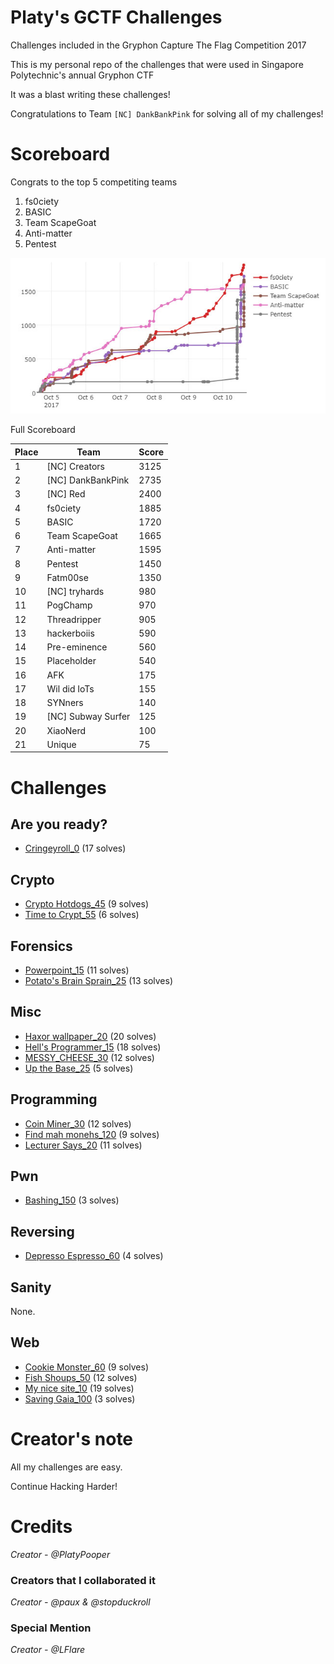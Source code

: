 # Platy's GCTF Challenges
Challenges included in the Gryphon Capture The Flag Competition 2017

This is my personal repo of the challenges that were used in Singapore Polytechnic's annual Gryphon CTF

It was a blast writing these challenges!

Congratulations to Team `[NC] DankBankPink` for solving all of my challenges!

# Scoreboard
Congrats to the top 5 competiting teams
1. fs0ciety
2. BASIC
3. Team ScapeGoat
4. Anti-matter
5. Pentest

![Scoreboard](Scoreboard.jpg)

Full Scoreboard

| Place | Team               | Score |
|-------|--------------------|-------|
| 1     | [NC] Creators      | 3125  |
| 2     | [NC] DankBankPink  | 2735  |
| 3     | [NC] Red           | 2400  |
| 4     | fs0ciety           | 1885  |
| 5     | BASIC              | 1720  |
| 6     | Team ScapeGoat     | 1665  |
| 7     | Anti-matter        | 1595  |
| 8     | Pentest            | 1450  |
| 9     | Fatm00se           | 1350  |
| 10    | [NC] tryhards      | 980   |
| 11    | PogChamp           | 970   |
| 12    | Threadripper       | 905   |
| 13    | hackerboiis        | 590   |
| 14    | Pre-eminence       | 560   |
| 15    | Placeholder        | 540   |
| 16    | AFK                | 175   |
| 17    | Wil did IoTs       | 155   |
| 18    | SYNners            | 140   |
| 19    | [NC] Subway Surfer | 125   |
| 20    | XiaoNerd           | 100   |
| 21    | Unique             | 75    |
# Challenges
## Are you ready?
- [Cringeyroll_0](Cringeyroll_0) (17 solves)

## Crypto
- [Crypto Hotdogs_45](Crypto%20Hotdogs_45) (9 solves)
- [Time to Crypt_55](Time%20to%20Crypt_55) (6 solves)

## Forensics
- [Powerpoint_15](Powerpoint_15) (11 solves)
- [Potato's Brain Sprain_25](Potato's%20Brain%20Sprain_25) (13 solves)

## Misc
- [Haxor wallpaper_20](Haxor%20wallpaper_20) (20 solves)
- [Hell's Programmer_15](Hell's%20Programmer_15) (18 solves)
- [MESSY_CHEESE_30](MESSY_CHEESE_30) (12 solves)
- [Up the Base_25](Up%20the%20Base_25) (5 solves)

## Programming
- [Coin Miner_30](Coin%20Miner_30) (12 solves)
- [Find mah monehs_120](Find%20mah%20monehs_120) (9 solves)
- [Lecturer Says_20](Lecturer%20Says_20) (11 solves)

## Pwn
- [Bashing_150](Bashing_150) (3 solves)

## Reversing
- [Depresso Espresso_60](Depresso%20Espresso_60) (4 solves)

## Sanity
None.

## Web
- [Cookie Monster_60](Cookie%20Monster_60) (9 solves)
- [Fish Shoups_50](Fish%20Shoup_50) (12 solves)
- [My nice site_10](My%20nice%20site_10) (19 solves)
- [Saving Gaia_100](Saving%20Gaia_100) (3 solves)

# Creator's note
All my challenges are easy.

Continue Hacking Harder!

# Credits
<i>Creator - @PlatyPooper</i>

### Creators that I collaborated it
<i>Creator - @paux &amp; @stopduckroll</i>

### Special Mention
<i>Creator - @LFlare</i>
